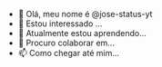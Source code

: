 - 👋 Olá, meu nome é @jose-status-yt
- 👀 Estou interessado ...
- 🌱 Atualmente estou aprendendo...
- 💞️ Procuro colaborar em...
- 📫 Como chegar até mim...

<!---
jose-status-yt/jose-status-yt is a ✨ special ✨ repository because its `README.md` (this file) appears on your GitHub profile.
You can click the Preview link to take a look at your changes.
--->
